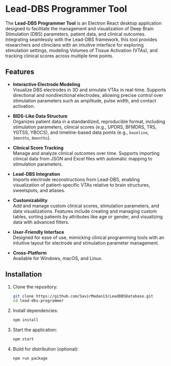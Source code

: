 
# Lead-DBS Programmer Tool

The **Lead-DBS Programmer Tool** is an Electron React desktop application designed to facilitate the management and visualization of Deep Brain Stimulation (DBS) parameters, patient data, and clinical outcomes. Integrating seamlessly with the Lead-DBS framework, this tool provides researchers and clinicians with an intuitive interface for exploring stimulation settings, modeling Volumes of Tissue Activation (VTAs), and tracking clinical scores across multiple time points.

## Features

- **Interactive Electrode Modeling**  
  Visualize DBS electrodes in 3D and simulate VTAs in real-time. Supports directional and nondirectional electrodes, allowing precise control over stimulation parameters such as amplitude, pulse width, and contact activation.

- **BIDS-Like Data Structure**  
  Organizes patient data in a standardized, reproducible format, including stimulation parameters, clinical scores (e.g., UPDRS, BFMDRS, TRS, YGTSS, YBOCS), and timeline-based data points (e.g., `baseline`, `3months`, `6months`).

- **Clinical Score Tracking**  
  Manage and analyze clinical outcomes over time. Supports importing clinical data from JSON and Excel files with automatic mapping to stimulation parameters.

- **Lead-DBS Integration**  
  Imports electrode reconstructions from Lead-DBS, enabling visualization of patient-specific VTAs relative to brain structures, sweetspots, and atlases.

- **Customizability**  
  Add and manage custom clinical scores, stimulation parameters, and data visualizations. Features include creating and managing custom tables, sorting patients by attributes like age or gender, and visualizing data with advanced filters.

- **User-Friendly Interface**  
  Designed for ease of use, mimicking clinical programming tools with an intuitive layout for electrode and stimulation parameter management.

- **Cross-Platform**  
  Available for Windows, macOS, and Linux.

## Installation

1. Clone the repository:
   ```bash
   git clone https://github.com/SavirMadan13/LeadDBSDatabase.git
   cd lead-dbs-programmer
   ```

2. Install dependencies:
   ```bash
   npm install
   ```

3. Start the application:
   ```bash
   npm start
   ```

4. Build for distribution (optional):
   ```bash
   npm run package
   ```
